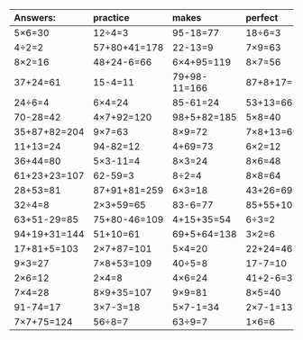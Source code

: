 | Answers: | practice | makes | perfect | ! |
| :--- | :--- | :--- | :--- | :--- |
| 5×6=30 | 12÷4=3 | 95-18=77 | 18÷6=3 | 27÷9=3 | 
| 4÷2=2 | 57+80+41=178 | 22-13=9 | 7×9=63 | 87-2=85 | 
| 8×2=16 | 48+24-6=66 | 6×4+95=119 | 8×7=56 | 4×9=36 | 
| 37+24=61 | 15-4=11 | 79+98-11=166 | 87+8+17=112 | 84-22=62 | 
| 24÷6=4 | 6×4=24 | 85-61=24 | 53+13=66 | 4×4=16 | 
| 70-28=42 | 4×7+92=120 | 98+5+82=185 | 5×8=40 | 98+50+75=223 | 
| 35+87+82=204 | 9×7=63 | 8×9=72 | 7×8+13=69 | 29+12=41 | 
| 11+13=24 | 94-82=12 | 4+69=73 | 6×2=12 | 5×7=35 | 
| 36+44=80 | 5×3-11=4 | 8×3=24 | 8×6=48 | 68+60+71=199 | 
| 61+23+23=107 | 62-59=3 | 8÷2=4 | 8×8=64 | 23-18=5 | 
| 28+53=81 | 87+91+81=259 | 6×3=18 | 43+26=69 | 7×5=35 | 
| 32÷4=8 | 2×3+59=65 | 83-6=77 | 85+55+10=150 | 51+46=97 | 
| 63+51-29=85 | 75+80-46=109 | 4+15+35=54 | 6÷3=2 | 26+54=80 | 
| 94+19+31=144 | 51+10=61 | 69+5+64=138 | 3×2=6 | 86-62=24 | 
| 17+81+5=103 | 2×7+87=101 | 5×4=20 | 22+24=46 | 91-27=64 | 
| 9×3=27 | 7×8+53=109 | 40÷5=8 | 17-7=10 | 4×5=20 | 
| 2×6=12 | 2×4=8 | 4×6=24 | 41+2-6=37 | 7×9+77=140 | 
| 7×4=28 | 8×9+35=107 | 9×9=81 | 8×5=40 | 9×2=18 | 
| 91-74=17 | 3×7-3=18 | 5×7-1=34 | 2×7-1=13 | 94-75=19 | 
| 7×7+75=124 | 56÷8=7 | 63÷9=7 | 1×6=6 | 4×3=12 | 
